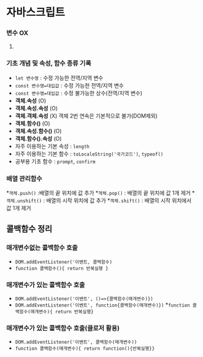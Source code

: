 # 자바스크립트
### 변수 OX
1.
### 기초 개념 및 속성, 함수 종류 기록
* `let 변수명` : 수정 가능한 전역/지역 변수
* `const 변수명=대입값` : 수정 가능한 전역/지역 변수
* `const 변수명=대입값` : 수정 불가능한 상수(전역/지역 변수) 
* **객체.속성** (O)
* **객체.속성.속성** (O)
* **객체.객체.속성** (X) 객체 2번 연속은 기본적으로 불가(DOM제외)
* **객체.함수()** (O)
* **객체.속성.함수()** (O)
* **객체.함수().속성** (O)
* 자주 이용하는 기본 속성 : `length`
* 자주 이용하는 기본 함수 : `toLocaleString('국가코드')`, `typeof()`
* 공부용 기초 함수 : `prompt`, `confirm`
### **배열** 관리함수
*`객체.push()` :배열의 끝 위치에 값 추가
*`객체.pop()` : 배열의 끝 위치에 값 1개 제거
*`객체.unshift()` : 배열의 시작 위치에 값 추가
*`객체.shift()` : 배열의 시작 위치에서 값 1개 제거 
## 콜백함수 정리
### 매개변수없는 콜백함수 호출
* `DOM.addEventListener('이벤트, 콜백함수)`
* `function 콜백함수(){ return 반복실행 }`

### 매개변수가 있는 콜백함수 호출
* `DOM.addEventListener('이벤트', ()=>{콜백함수(매개변수)})`
* `DOM.addEventListener('이벤트', function{콜백함수(매개변수)})`
*`function 콜백함수(매개변수){ return 반복실행}`

### 매개변수가 있는 콜백함수 호출(클로저 활용)
* `DOM.addEventListener('이벤트', 콜백함수(매개변수))`
* `function 콜백함수(매개변수){ return function(){반복실행}}`